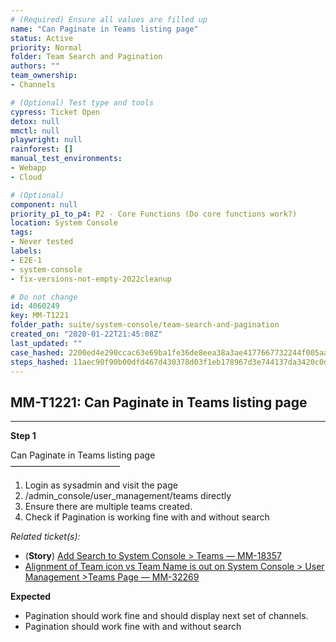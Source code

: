 ```yaml
---
# (Required) Ensure all values are filled up
name: "Can Paginate in Teams listing page"
status: Active
priority: Normal
folder: Team Search and Pagination
authors: ""
team_ownership: 
- Channels

# (Optional) Test type and tools
cypress: Ticket Open
detox: null
mmctl: null
playwright: null
rainforest: []
manual_test_environments: 
- Webapp
- Cloud

# (Optional)
component: null
priority_p1_to_p4: P2 - Core Functions (Do core functions work?)
location: System Console
tags: 
- Never tested
labels: 
- E2E-1
- system-console
- fix-versions-not-empty-2022cleanup

# Do not change
id: 4060249
key: MM-T1221
folder_path: suite/system-console/team-search-and-pagination
created_on: "2020-01-22T21:45:08Z"
last_updated: ""
case_hashed: 2200ed4e290ccac63e69ba1fe36de8eea38a3ae4177667732244f005aa60f1b0ade9e14951dbaccb76ef5b9abfa1327a
steps_hashed: 11aec90f90b00dfd467d430378d03f1eb178967d3e744137da3420c0d2e939c4d017df1f047bc6d7d84d0384ccf277d0
---
```


## MM-T1221: Can Paginate in Teams listing page

---

**Step 1**

Can Paginate in Teams listing page\
–––––––––––––––––––––––––

1. Login as sysadmin and visit the page
2. /admin\_console/user\_management/teams directly
3. Ensure there are multiple teams created.
4. Check if Pagination is working fine with and without search

_Related ticket(s):_

- (**Story**) [Add Search to System Console > Teams — MM-18357](https://mattermost.atlassian.net/browse/MM-18357)
- [Alignment of Team icon vs Team Name is out on System Console > User Management >Teams Page — MM-32269](https://mattermost.atlassian.net/browse/MM-32269)

**Expected**

- Pagination should work fine and should display next set of channels.
- Pagination should work fine with and without search
